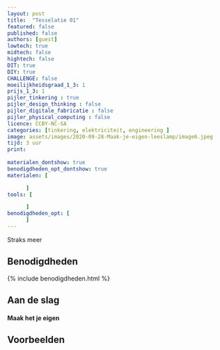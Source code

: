 ```yaml
---
layout: post
title:  "Tesselatie 01"
featured: false
published: false
authors: [guest]
lowtech: true
midtech: false
hightech: false
DIT: true
DIY: true
CHALLENGE: false
moeilijkheidsgraad_1_3: 1
prijs_1_3: 1
pijler_tinkering : true
pijler_design_thinking : false
pijler_digitale_fabricatie : false
pijler_physical_computing : false
licence: CCBY-NC-SA 
categories: [tinkering, elektriciteit, engineering ]
image: assets/images/2020-09-28-Maak-je-eigen-leeslamp/image6.jpeg
tijd: 3 uur
print:
    
materialen_dontshow: true
benodigdheden_opt_dontshow: true
materialen: [

      ]
tools: [

      ]
benodigdheden_opt: [
      ]
---
```


Straks meer


## Benodigdheden


{% include benodigdheden.html %}


## Aan de slag

#### Maak het je eigen


## Voorbeelden

